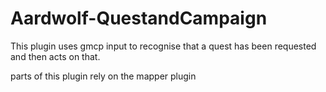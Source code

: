 # Aardwolf-QuestandCampaign

This plugin uses gmcp input to recognise that a quest has been requested and then acts on that.

parts of this plugin rely on the mapper plugin
